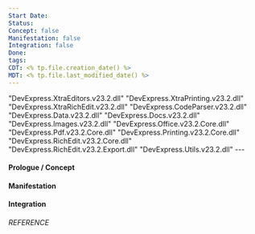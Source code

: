 ```yaml
---
Start Date: 
Status: 
Concept: false
Manifestation: false
Integration: false
Done: 
tags: 
CDT: <% tp.file.creation_date() %>
MDT: <% tp.file.last_modified_date() %>
---
```


"DevExpress.XtraEditors.v23.2.dll" "DevExpress.XtraPrinting.v23.2.dll" "DevExpress.XtraRichEdit.v23.2.dll" "DevExpress.CodeParser.v23.2.dll" "DevExpress.Data.v23.2.dll" "DevExpress.Docs.v23.2.dll" "DevExpress.Images.v23.2.dll" "DevExpress.Office.v23.2.Core.dll" "DevExpress.Pdf.v23.2.Core.dll" "DevExpress.Printing.v23.2.Core.dll" "DevExpress.RichEdit.v23.2.Core.dll" "DevExpress.RichEdit.v23.2.Export.dll" "DevExpress.Utils.v23.2.dll" ---
#### Prologue / Concept

#### Manifestation

#### Integration

###### REFERENCE
